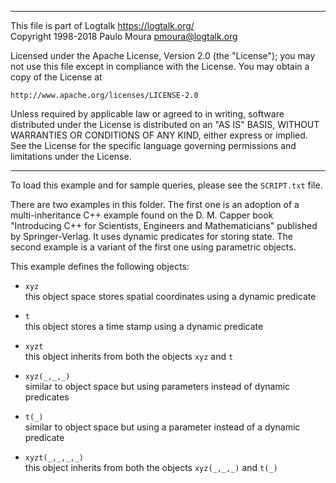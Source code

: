 ________________________________________________________________________

This file is part of Logtalk <https://logtalk.org/>  
Copyright 1998-2018 Paulo Moura <pmoura@logtalk.org>

Licensed under the Apache License, Version 2.0 (the "License");
you may not use this file except in compliance with the License.
You may obtain a copy of the License at

    http://www.apache.org/licenses/LICENSE-2.0

Unless required by applicable law or agreed to in writing, software
distributed under the License is distributed on an "AS IS" BASIS,
WITHOUT WARRANTIES OR CONDITIONS OF ANY KIND, either express or implied.
See the License for the specific language governing permissions and
limitations under the License.
________________________________________________________________________


To load this example and for sample queries, please see the `SCRIPT.txt`
file.

There are two examples in this folder. The first one is an adoption of a 
multi-inheritance C++ example found on the D. M. Capper book "Introducing 
C++ for Scientists, Engineers and Mathematicians" published by 
Springer-Verlag. It uses dynamic predicates for storing state. The second 
example is a variant of the first one using parametric objects.

This example defines the following objects:

- `xyz`  
	this object space stores spatial coordinates using a dynamic 
	predicate

- `t`  
	this object stores a time stamp using a dynamic predicate

- `xyzt`  
	this object inherits from both the objects `xyz` and `t`


- `xyz(_,_,_)`  
	similar to object space but using parameters instead of dynamic 
	predicates

- `t(_)`  
	similar to object space but using a parameter instead of a dynamic 
	predicate

- `xyzt(_,_,_,_)`  
	this object inherits from both the objects `xyz(_,_,_)` and `t(_)`
